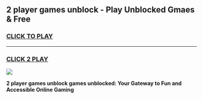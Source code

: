 
## 2 player games unblock - Play Unblocked Gmaes & Free
<h3>
<a href="https://premium.freeplayer.one?title=2_player_games_unblock&ref=19F">CLICK TO PLAY</a></h3>
<hr>

<h3>
<a href="https://premium.freeplayer.one?title=2_player_games_unblock&ref=19F">CLICK 2 PLAY</a>
  
</h3>

<a href="https://premium.freeplayer.one?title=2_player_games_unblock&ref=19F/"><img src="https://clearcache.store/games.png"></a>


**2 player games unblock games unblocked: Your Gateway to Fun and Accessible Online Gaming**
